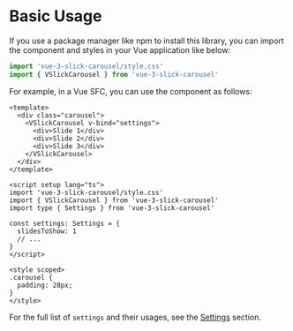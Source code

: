 # Basic Usage

If you use a package manager like npm to install this library, you can import the component and styles in your Vue application like below:

```js
import 'vue-3-slick-carousel/style.css'
import { VSlickCarousel } from 'vue-3-slick-carousel'
```

For example, in a Vue SFC, you can use the component as follows:

```vue
<template>
  <div class="carousel">
    <VSlickCarousel v-bind="settings">
      <div>Slide 1</div>
      <div>Slide 2</div>
      <div>Slide 3</div>
    </VSlickCarousel>
  </div>
</template>

<script setup lang="ts">
import 'vue-3-slick-carousel/style.css'
import { VSlickCarousel } from 'vue-3-slick-carousel'
import type { Settings } from 'vue-3-slick-carousel'

const settings: Settings = {
  slidesToShow: 1
  // ...
}
</script>

<style scoped>
.carousel {
  padding: 28px;
}
</style>
```

For the full list of `settings` and their usages, see the [Settings](/guide/settings) section.
